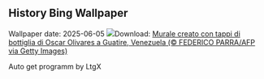 ## History Bing Wallpaper
Wallpaper date: 2025-06-05
![](https://www.bing.com/th?id=OHR.OlivaresMural_IT-IT6465447947_UHD.jpg&w=1000)Download: [Murale creato con tappi di bottiglia di Oscar Olivares a Guatire, Venezuela (© FEDERICO PARRA/AFP via Getty Images)](https://www.bing.com/th?id=OHR.OlivaresMural_IT-IT6465447947_UHD.jpg)

Auto get programm by LtgX
